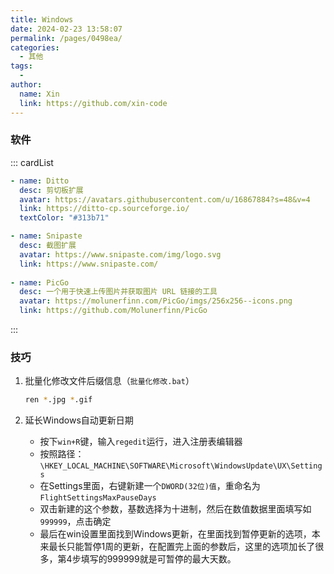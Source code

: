 ```yaml
---
title: Windows
date: 2024-02-23 13:58:07
permalink: /pages/0498ea/
categories:
  - 其他
tags:
  - 
author: 
  name: Xin
  link: https://github.com/xin-code
---
```




### 软件

::: cardList

```yaml
- name: Ditto
  desc: 剪切板扩展
  avatar: https://avatars.githubusercontent.com/u/16867884?s=48&v=4
  link: https://ditto-cp.sourceforge.io/
  textColor: "#313b71"

- name: Snipaste
  desc: 截图扩展
  avatar: https://www.snipaste.com/img/logo.svg
  link: https://www.snipaste.com/ 
  
- name: PicGo
  desc: 一个用于快速上传图片并获取图片 URL 链接的工具
  avatar: https://molunerfinn.com/PicGo/imgs/256x256--icons.png
  link: https://github.com/Molunerfinn/PicGo
```

:::



### 技巧

1. 批量化修改文件后缀信息（`批量化修改.bat`）

   ```bash
   ren *.jpg *.gif
   ```

2. 延长Windows自动更新日期

   - 按下`win+R`键，输入`regedit`运行，进入注册表编辑器
   - 按照路径：`\HKEY_LOCAL_MACHINE\SOFTWARE\Microsoft\WindowsUpdate\UX\Settings`
   - 在Settings里面，右键新建一个`DWORD(32位)值`，重命名为`FlightSettingsMaxPauseDays`
   - 双击新建的这个参数，基数选择为十进制，然后在数值数据里面填写如`999999`，点击确定
   - 最后在win设置里面找到Windows更新，在里面找到暂停更新的选项，本来最长只能暂停1周的更新，在配置完上面的参数后，这里的选项加长了很多，第4步填写的999999就是可暂停的最大天数。

